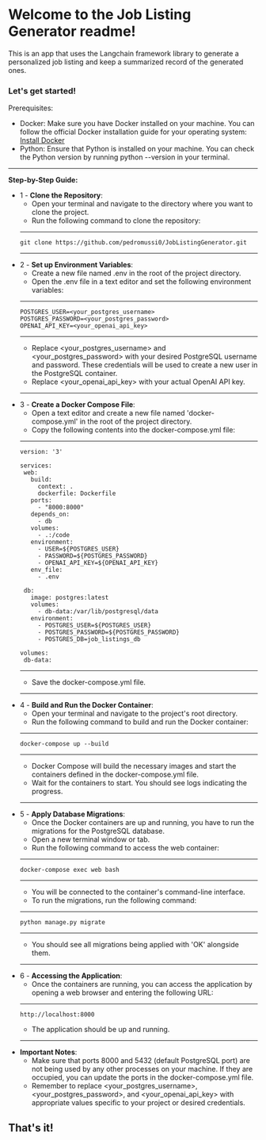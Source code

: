 <h1>Welcome to the Job Listing Generator readme!</h1>

This is an app that uses the Langchain framework library to generate a personalized job listing and keep a summarized record of the generated ones.
 
 <h3>Let's get started!</h3>
 
 Prerequisites:

- Docker: Make sure you have Docker installed on your machine. You can follow the official Docker installation guide for your operating system: [Install Docker](https://docs.docker.com/get-docker/)
- Python: Ensure that Python is installed on your machine. You can check the Python version by running python --version in your terminal.

---

__Step-by-Step Guide:__
   - 1 - **Clone the Repository**:
       - Open your terminal and navigate to the directory where you want to clone the project.
       - Run the following command to clone the repository:  
       ---
      ```shell
      git clone https://github.com/pedromussi0/JobListingGenerator.git
      ```
      ---
   - 2 - **Set up Environment Variables**:
       - Create a new file named .env in the root of the project directory.
       - Open the .env file in a text editor and set the following environment variables:
       ---
        ```shell
        POSTGRES_USER=<your_postgres_username>
        POSTGRES_PASSWORD=<your_postgres_password>
        OPENAI_API_KEY=<your_openai_api_key>
        ```
        ---
       - Replace <your_postgres_username> and <your_postgres_password> with your desired PostgreSQL username and password. These credentials will be used to create a new user in the PostgreSQL container. 
       - Replace <your_openai_api_key> with your actual OpenAI API key.
       ---
   - 3 - **Create a Docker Compose File**:
       - Open a text editor and create a new file named 'docker-compose.yml' in the root of the project directory. 
       - Copy the following contents into the docker-compose.yml file:
       ---
       ```shell
       version: '3'

      services:
        web:
          build:
            context: .
            dockerfile: Dockerfile
          ports:
            - "8000:8000"
          depends_on:
            - db
          volumes:
            - .:/code
          environment:
            - USER=${POSTGRES_USER}
            - PASSWORD=${POSTGRES_PASSWORD}
            - OPENAI_API_KEY=${OPENAI_API_KEY}
          env_file:
            - .env

        db:
          image: postgres:latest
          volumes:
            - db-data:/var/lib/postgresql/data
          environment:
            - POSTGRES_USER=${POSTGRES_USER}
            - POSTGRES_PASSWORD=${POSTGRES_PASSWORD}
            - POSTGRES_DB=job_listings_db

      volumes:
        db-data:
       ```
       ---
       - Save the docker-compose.yml file.
       ---
   - 4 - **Build and Run the Docker Container**:
       - Open your terminal and navigate to the project's root directory.
       - Run the following command to build and run the Docker container:
       ---
       ```shell
       docker-compose up --build
       ```
       ---
       - Docker Compose will build the necessary images and start the containers defined in the docker-compose.yml file.
       - Wait for the containers to start. You should see logs indicating the progress.
       ---
   - 5 - **Apply Database Migrations**:
       - Once the Docker containers are up and running, you have to run the migrations for the PostgreSQL database.
       - Open a new terminal window or tab.
       - Run the following command to access the web container:
       ---
       ```shell
       docker-compose exec web bash
       ```
       ---
       - You will be connected to the container's command-line interface.
       - To run the migrations, run the following command:
       ---
       ```shell
       python manage.py migrate
       ```
       ---
       - You should see all migrations being applied with 'OK' alongside them.
       ---
   - 6 - **Accessing the Application**:
       - Once the containers are running, you can access the application by opening a web browser and entering the following URL:
       ---
       ```shell
       http://localhost:8000
       ```
       - The application should be up and running.
       ---
   - **Important Notes**:
      -  Make sure that ports 8000 and 5432 (default PostgreSQL port) are not being used by any other processes on your machine. If they are occupied, you can update the ports in the docker-compose.yml file.
      -  Remember to replace <your_postgres_username>, <your_postgres_password>, and <your_openai_api_key> with appropriate values specific to your project or desired credentials.

<h2>That's it!</h2>
       
       
       
        
       
       
        
      
      
      





